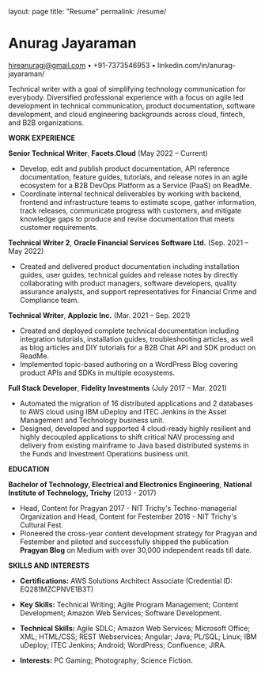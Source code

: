 layout: page
title: "Resume"
permalink: /resume/

# **Anurag Jayaraman**

hireanuragj@gmail.com • +91-7373546953 • linkedin.com/in/anurag-jayaraman/

Technical writer with a goal of simplifying technology communication for everybody. Diversified professional experience with a focus on agile led development in technical communication, product documentation, software development, and cloud engineering backgrounds across cloud, fintech, and B2B organizations.

**WORK EXPERIENCE**

**Senior Technical Writer**, **Facets.Cloud** (May 2022 – Current)

- Develop, edit and publish product documentation, API reference documentation, feature guides, tutorials, and release notes in an agile ecosystem for a B2B DevOps Platform as a Service (PaaS) on ReadMe.
- Coordinate internal technical deliverables by working with backend, frontend and infrastructure teams to estimate scope, gather information, track releases, communicate progress with customers, and mitigate knowledge gaps to produce and revise documentation that meets customer requirements.

**Technical Writer 2**, **Oracle Financial Services Software Ltd.** (Sep. 2021 – May 2022)

- Created and delivered product documentation including installation guides, user guides, technical guides and release notes by directly collaborating with product managers, software developers, quality assurance analysts, and support representatives for Financial Crime and Compliance team.

**Technical Writer**, **Applozic Inc.** (Mar. 2021 – Sep. 2021)

- Created and deployed complete technical documentation including integration tutorials, installation guides, troubleshooting articles, as well as blog articles and DIY tutorials for a B2B Chat API and SDK product on ReadMe.
- Implemented topic-based authoring on a WordPress Blog covering product APIs and SDKs in multiple ecosystems.

**Full Stack Developer**, **Fidelity Investments** (July 2017 – Mar. 2021)

- Automated the migration of 16 distributed applications and 2 databases to AWS cloud using IBM uDeploy and ITEC Jenkins in the Asset Management and Technology business unit.
- Designed, developed and supported 4 cloud-ready highly resilient and highly decoupled applications to shift critical NAV processing and delivery from existing mainframe to Java based distributed systems in the Funds and Investment Operations business unit.

**EDUCATION**

**Bachelor of Technology, Electrical and Electronics Engineering**, **National Institute of Technology, Trichy** (2013 - 2017)

- Head, Content for Pragyan 2017 - NIT Trichy&#39;s Techno-managerial Organization and Head, Content for Festember 2016 - NIT Trichy&#39;s Cultural Fest.
- Pioneered the cross-year content development strategy for Pragyan and Festember and piloted and successfully shipped the publication **Pragyan Blog** on Medium with over 30,000 independent reads till date.

**SKILLS AND INTERESTS**

- **Certifications:** AWS Solutions Architect Associate (Credential ID: EQ281MZCPNVE1B3T)


- **Key Skills:** Technical Writing; Agile Program Management; Content Development; Amazon Web Services; Software Development.


- **Technical Skills:** Agile SDLC; Amazon Web Services; Microsoft Office; XML; HTML/CSS; REST Webservices; Angular; Java; PL/SQL; Linux; IBM uDeploy; ITEC Jenkins; Android; WordPress; Confluence; JIRA.

- **Interests:** PC Gaming; Photography; Science Fiction.
